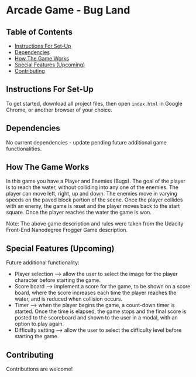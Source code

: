 # Arcade Game - Bug Land

## Table of Contents

* [Instructions For Set-Up](#instructions-for-set-up)
* [Dependencies](#dependencies)
* [How The Game Works](#how-the-game-works)
* [Special Features (Upcoming)](#special-features-upcoming)
* [Contributing](#contributing)

## Instructions For Set-Up

To get started, download all project files, then open `index.html` in Google Chrome, or another browser of your choice.

## Dependencies

No current dependencies - update pending future additional game functionalities.

## How The Game Works

In this game you have a Player and Enemies (Bugs). The goal of the player is to reach the water, without colliding into any one of the enemies. The player can move left, right, up and down. The enemies move in varying speeds on the paved block portion of the scene. Once the player collides with an enemy, the game is reset and the player moves back to the start square. Once the player reaches the water the game is won.

Note: The above game description and rules were taken from the Udacity Front-End Nanodegree Frogger Game description.

## Special Features (Upcoming)

Future additional functionality:
* Player selection --> allow the user to select the image for the player character before starting the game.
* Score board --> implement a score for the game, to be shown on a score board, where the score increases each time the player reaches the water, and is reduced when collision occurs.
* Timer --> when the player begins the game, a count-down timer is started. Once the time is elapsed, the game stops and the final score is posted to the scoreboard and shown to the user in a modal, with an option to play again.
* Difficulty setting --> allow the user to select the difficulty level before starting the game.

## Contributing

Contributions are welcome!